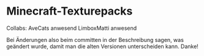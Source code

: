 # Minecraft-Texturepacks
Collabs: 
AveCats anwesend
LimboxMatti anwesend

Bei Änderungen also beim committen in der Beschreibung sagen, was geändert wurde, 
damit man die alten Versionen unterscheiden kann. Danke!

